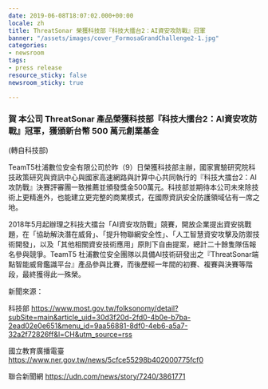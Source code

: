 ```yaml
---
date: 2019-06-08T18:07:02.000+00:00
locale: zh
title: ThreatSonar 榮獲科技部『科技大擂台2：AI資安攻防戰』冠軍
banner: "/assets/images/cover_FormosaGrandChallenge2-1.jpg"
categories:
- newsroom
tags:
- press release
resource_sticky: false
newsroom_sticky: true

---
```

### 賀 本公司 ThreatSonar 產品榮獲科技部『科技大擂台2：AI資安攻防戰』冠軍，獲頒新台幣 500 萬元創業基金

(轉自科技部)

TeamT5杜浦數位安全有限公司於昨（9）日榮獲科技部主辦，國家實驗研究院科技政策研究與資訊中心與國家高速網路與計算中心共同執行的『科技大擂台2：AI攻防戰』決賽評審團一致推薦並頒發獎金500萬元。科技部並期待本公司未來除技術上更精進外，也能建立更完整的商業模式，在國際資訊安全防護領域佔有一席之地。

2018年5月起辦理之科技大擂台「AI資安攻防戰」競賽，開放企業提出資安挑戰題，在「協助解決潛在威脅」、「提升物聯網安全性」、「人工智慧資安攻擊及防禦技術開發」，以及「其他相關資安技術應用」原則下自由提案，總計二十餘隻隊伍報名參與競爭。TeamT5 杜浦數位安全團隊以具備AI技術研發出之『ThreatSonar端點智能威脅鑑識平台』產品參與比賽，而後歷經一年間的初賽、複賽與決賽等階段，最終獲得此一殊榮。

新聞來源：

科技部 https://www.most.gov.tw/folksonomy/detail?subSite=main&article_uid=30d3f20d-2fd0-4b0e-b7ba-2ead02e0e651&menu_id=9aa56881-8df0-4eb6-a5a7-32a2f72826ff&l=CH&utm_source=rss

國立教育廣播電臺 https://www.ner.gov.tw/news/5cfce55298b402000775fcf0

聯合新聞網 https://udn.com/news/story/7240/3861771